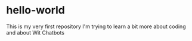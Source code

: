 # hello-world
This is my very first repository
I'm trying to learn a bit more about coding and about Wit Chatbots
